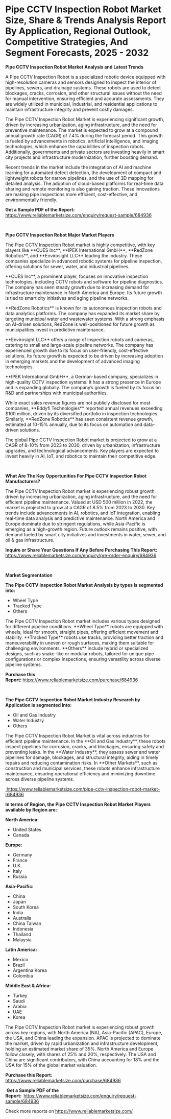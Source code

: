 <p><h1>Pipe CCTV Inspection Robot Market Size, Share & Trends Analysis Report By Application, Regional Outlook, Competitive Strategies, And Segment Forecasts, 2025 - 2032</h1></p><p><strong>Pipe CCTV Inspection Robot Market Analysis and Latest Trends</strong></p>
<p><p>A Pipe CCTV Inspection Robot is a specialized robotic device equipped with high-resolution cameras and sensors designed to inspect the interior of pipelines, sewers, and drainage systems. These robots are used to detect blockages, cracks, corrosion, and other structural issues without the need for manual intervention, ensuring efficient and accurate assessments. They are widely utilized in municipal, industrial, and residential applications to maintain infrastructure integrity and prevent costly damages.</p><p>The Pipe CCTV Inspection Robot Market is experiencing significant growth, driven by increasing urbanization, aging infrastructure, and the need for preventive maintenance. The market is expected to grow at a compound annual growth rate (CAGR) of 7.4% during the forecast period. This growth is fueled by advancements in robotics, artificial intelligence, and imaging technologies, which enhance the capabilities of inspection robots. Additionally, governments and private sectors are investing heavily in smart city projects and infrastructure modernization, further boosting demand.</p><p>Recent trends in the market include the integration of AI and machine learning for automated defect detection, the development of compact and lightweight robots for narrow pipelines, and the use of 3D mapping for detailed analysis. The adoption of cloud-based platforms for real-time data sharing and remote monitoring is also gaining traction. These innovations are making pipe inspections more efficient, cost-effective, and environmentally friendly.</p></p>
<p><strong>Get a Sample PDF of the Report:&nbsp;</strong> <a href="https://www.reliablemarketsize.com/enquiry/request-sample/684936?utm_campaign=1143&utm_medium=2&utm_source=Github&utm_content=ia&utm_term=20012025&utm_id=pipe-cctv-inspection-robot">https://www.reliablemarketsize.com/enquiry/request-sample/684936</a></p>
<p>&nbsp;</p>
<p><strong>Pipe CCTV Inspection Robot Major Market Players</strong></p>
<p><p>The Pipe CCTV Inspection Robot market is highly competitive, with key players like **CUES Inc**, **IPEK International GmbH**, **RedZone Robotics**, and **Envirosight LLC** leading the industry. These companies specialize in advanced robotic systems for pipeline inspection, offering solutions for sewer, water, and industrial pipelines.</p><p>**CUES Inc**, a prominent player, focuses on innovative inspection technologies, including CCTV robots and software for pipeline diagnostics. The company has seen steady growth due to increasing demand for infrastructure maintenance in North America and Europe. Its future growth is tied to smart city initiatives and aging pipeline networks.</p><p>**RedZone Robotics** is known for its autonomous inspection robots and data analytics platforms. The company has expanded its market share by targeting municipal water and wastewater systems. With a strong emphasis on AI-driven solutions, RedZone is well-positioned for future growth as municipalities invest in predictive maintenance.</p><p>**Envirosight LLC** offers a range of inspection robots and cameras, catering to small and large-scale pipeline networks. The company has experienced growth due to its focus on user-friendly, cost-effective solutions. Its future growth is expected to be driven by increasing adoption in emerging markets and the development of advanced imaging technologies.</p><p>**IPEK International GmbH**, a German-based company, specializes in high-quality CCTV inspection systems. It has a strong presence in Europe and is expanding globally. The company’s growth is fueled by its focus on R&D and partnerships with municipal authorities.</p><p>While exact sales revenue figures are not publicly disclosed for most companies, **Eddyfi Technologies** reported annual revenues exceeding $100 million, driven by its diversified portfolio in inspection technologies. Similarly, **RedZone Robotics** has seen consistent revenue growth, estimated at 10-15% annually, due to its focus on automation and data-driven solutions.</p><p>The global Pipe CCTV Inspection Robot market is projected to grow at a CAGR of 8-10% from 2023 to 2030, driven by urbanization, infrastructure upgrades, and technological advancements. Key players are expected to invest heavily in AI, IoT, and robotics to maintain their competitive edge.</p></p>
<p>&nbsp;</p>
<p><strong>What Are The Key Opportunities For Pipe CCTV Inspection Robot Manufacturers?</strong></p>
<p><p>The Pipe CCTV Inspection Robot market is experiencing robust growth, driven by increasing urbanization, aging infrastructure, and the need for efficient pipeline maintenance. Valued at USD 500 million in 2022, the market is projected to grow at a CAGR of 8.5% from 2023 to 2030. Key trends include advancements in AI, robotics, and IoT integration, enabling real-time data analysis and predictive maintenance. North America and Europe dominate due to stringent regulations, while Asia-Pacific is emerging as a high-growth region. Future outlook remains positive, with demand fueled by smart city initiatives and investments in water, sewer, and oil & gas infrastructure.</p></p>
<p><strong>Inquire or Share Your Questions If Any Before Purchasing This Report:</strong> <a href="https://www.reliablemarketsize.com/enquiry/pre-order-enquiry/684936?utm_campaign=1143&utm_medium=2&utm_source=Github&utm_content=ia&utm_term=20012025&utm_id=pipe-cctv-inspection-robot">https://www.reliablemarketsize.com/enquiry/pre-order-enquiry/684936</a></p>
<p>&nbsp;</p>
<p><strong>Market Segmentation</strong></p>
<p><strong>The Pipe CCTV Inspection Robot Market Analysis by types is segmented into:</strong></p>
<p><ul><li>Wheel Type</li><li>Tracked Type</li><li>Others</li></ul></p>
<p><p>The Pipe CCTV Inspection Robot market includes various types designed for different pipeline conditions. **Wheel Type** robots are equipped with wheels, ideal for smooth, straight pipes, offering efficient movement and stability. **Tracked Type** robots use tracks, providing better traction and maneuverability in uneven or rough surfaces, making them suitable for challenging environments. **Others** include hybrid or specialized designs, such as snake-like or modular robots, tailored for unique pipe configurations or complex inspections, ensuring versatility across diverse pipeline systems.</p></p>
<p><strong>Purchase this Report:&nbsp;</strong><a href="https://www.reliablemarketsize.com/purchase/684936?utm_campaign=1143&utm_medium=2&utm_source=Github&utm_content=ia&utm_term=20012025&utm_id=pipe-cctv-inspection-robot">https://www.reliablemarketsize.com/purchase/684936</a></p>
<p>&nbsp;</p>
<p><strong>The Pipe CCTV Inspection Robot Market Industry Research by Application is segmented into:</strong></p>
<p><ul><li>Oil and Gas Industry</li><li>Water Industry</li><li>Others</li></ul></p>
<p><p>The Pipe CCTV Inspection Robot Market is vital across industries for efficient pipeline maintenance. In the **Oil and Gas Industry**, these robots inspect pipelines for corrosion, cracks, and blockages, ensuring safety and preventing leaks. In the **Water Industry**, they assess sewer and water pipelines for damage, blockages, and structural integrity, aiding in timely repairs and reducing contamination risks. In **Other Markets**, such as construction and municipal services, these robots enhance infrastructure maintenance, ensuring operational efficiency and minimizing downtime across diverse pipeline systems.</p></p>
<p><a href="https://www.reliablemarketsize.com/pipe-cctv-inspection-robot-market-r684936?utm_campaign=1143&utm_medium=2&utm_source=Github&utm_content=ia&utm_term=20012025&utm_id=pipe-cctv-inspection-robot">&nbsp;https://www.reliablemarketsize.com/pipe-cctv-inspection-robot-market-r684936</a></p>
<p><strong>In terms of Region, the Pipe CCTV Inspection Robot Market Players available by Region are:</strong></p>
<p>
    <p> <strong> North America: </strong>
        <ul>
            <li>United States</li>
            <li>Canada</li>
        </ul>
        </p> 
    <p> <strong> Europe: </strong>
        <ul>
            <li>Germany</li>
            <li>France</li>
            <li>U.K.</li>
            <li>Italy</li>
            <li>Russia</li>
        </ul>
        </p> 
    <p> <strong> Asia-Pacific: </strong>
        <ul>
            <li>China</li>
            <li>Japan</li>
            <li>South Korea</li>
            <li>India</li>
            <li>Australia</li>
            <li>China Taiwan</li>
            <li>Indonesia</li>
            <li>Thailand</li>
            <li>Malaysia</li>
        </ul>
        </p> 
    <p> <strong> Latin America: </strong>
        <ul>
            <li>Mexico</li>
            <li>Brazil</li>
            <li>Argentina Korea</li>
            <li>Colombia</li>
        </ul>
        </p> 
    <p> <strong> Middle East & Africa: </strong>
        <ul>
            <li>Turkey</li>
            <li>Saudi</li>
            <li>Arabia</li>
            <li>UAE</li>
            <li>Korea</li>
        </ul>
    </p>
    </p>
<p><p>The Pipe CCTV Inspection Robot market is experiencing robust growth across key regions, with North America (NA), Asia-Pacific (APAC), Europe, the USA, and China leading the expansion. APAC is projected to dominate the market, driven by rapid urbanization and infrastructure development, holding an estimated market share of 35%. North America and Europe follow closely, with shares of 25% and 20%, respectively. The USA and China are significant contributors, with China accounting for 18% and the USA for 15% of the global market valuation.</p></p>
<p><strong>Purchase this Report: </strong><a href="https://www.reliablemarketsize.com/purchase/684936?utm_campaign=1143&utm_medium=2&utm_source=Github&utm_content=ia&utm_term=20012025&utm_id=pipe-cctv-inspection-robot">https://www.reliablemarketsize.com/purchase/684936</a></p>
<p>&nbsp;<strong>Get a Sample PDF of the Report:&nbsp;&nbsp;</strong><a href="https://www.reliablemarketsize.com/enquiry/request-sample/684936?utm_campaign=1143&utm_medium=2&utm_source=Github&utm_content=ia&utm_term=20012025&utm_id=pipe-cctv-inspection-robot">https://www.reliablemarketsize.com/enquiry/request-sample/684936</a></p>
<p><strong></strong></p>
<p>Check more reports on <a href="https://www.reliablemarketsize.com/?utm_campaign=1143&utm_medium=2&utm_source=Github&utm_content=ia&utm_term=20012025&utm_id=pipe-cctv-inspection-robot">https://www.reliablemarketsize.com/</a></p>
